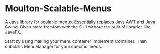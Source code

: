 # Moulton-Scalable-Menus
A Java library for scalable menus. Essentially replaces Java AWT and Java Swing. Gives more freedom with the GUI without the bulk of libraries like JavaFX.

Start by using making your menu container implement Container. Then subclass MenuManager for your specific needs.
